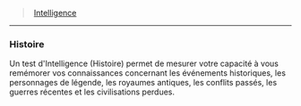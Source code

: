 ﻿---
!Generic
Id: abilities_intelligence_hd.md#histoire
ParentLink: abilities_intelligence_hd.md#intelligence
Name: Histoire
ParentName: Intelligence
NameLevel: 3
---
> [Intelligence](hd_abilities_intelligence.md)

---

### Histoire

Un test d'Intelligence (Histoire) permet de mesurer votre capacité à vous remémorer vos connaissances concernant les événements historiques, les personnages de légende, les royaumes antiques, les conflits passés, les guerres récentes et les civilisations perdues.

